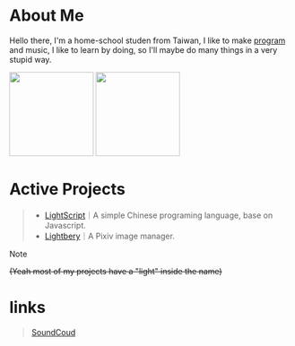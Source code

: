 # About Me

Hello there, I'm a home-school studen from Taiwan, I like to make [program](#active-projects) and music, I like to learn by doing, so I'll maybe do many things in a very stupid way.

<image src="https://github-readme-stats.vercel.app/api/top-langs/?username=lmantw&theme=dracula&layout=compact" height="150px"> <image src="https://github-readme-stats.vercel.app/api?username=lmantw&theme=dracula" height="150px">

# Active Projects

> * [LightScript](https://github.com/LmanTW/LightScript)｜A simple Chinese programing language, base on Javascript.
> * [Lightbery](https://github.com/LmanTW/Lightbery)｜A Pixiv image manager.

> [!NOTE]
> ~~(Yeah most of my projects have a "light" inside the name)~~

# links
> [SoundCoud](https://soundcloud.com/lmusic_tw)
